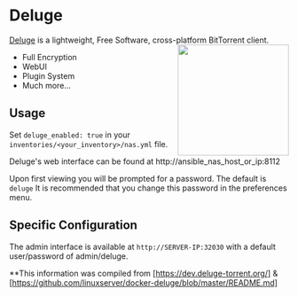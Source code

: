 # Deluge

[Deluge](http://deluge-torrent.org/) is a lightweight, Free Software, cross-platform BitTorrent client.
<img align="right" width="200" height="200" src="https://avatars2.githubusercontent.com/u/6733935?v=3&s=200">
* Full Encryption
* WebUI
* Plugin System
* Much more...

## Usage

Set `deluge_enabled: true` in your `inventories/<your_inventory>/nas.yml` file.

Deluge's web interface can be found at http://ansible_nas_host_or_ip:8112

Upon first viewing you will be prompted for a password. The default is `deluge` It is recommended that you change this password in the preferences menu.

## Specific Configuration

The admin interface is available at `http://SERVER-IP:32030` with a default user/password of admin/deluge.

**This information was compiled from [https://dev.deluge-torrent.org/] & [https://github.com/linuxserver/docker-deluge/blob/master/README.md]
